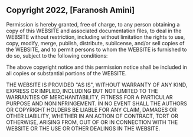 ## Copyright 2022, [Faranosh Amini]

Permission is hereby granted, free of charge, to any person obtaining a copy of this WEBSITE and associated documentation files, to deal in the WEBSITE without restriction, including without limitation the rights to use, copy, modify, merge, publish, distribute, sublicense, and/or sell copies of the WEBSITE, and to permit persons to whom the WEBSITE is furnished to do so, subject to the following conditions:

The above copyright notice and this permission notice shall be included in all copies or substantial portions of the WEBSITE.

THE WEBSITE IS PROVIDED "AS IS", WITHOUT WARRANTY OF ANY KIND, EXPRESS OR IMPLIED, INCLUDING BUT NOT LIMITED TO THE WARRANTIES OF MERCHANTABILITY, FITNESS FOR A PARTICULAR PURPOSE AND NONINFRINGEMENT. IN NO EVENT SHALL THE AUTHORS OR COPYRIGHT HOLDERS BE LIABLE FOR ANY CLAIM, DAMAGES OR OTHER LIABILITY, WHETHER IN AN ACTION OF CONTRACT, TORT OR OTHERWISE, ARISING FROM, OUT OF OR IN CONNECTION WITH THE WEBSITE OR THE USE OR OTHER DEALINGS IN THE WEBSITE.